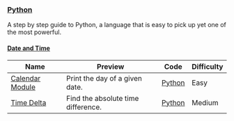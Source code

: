 ### [Python](https://www.hackerrank.com/domains/python)
A step by step guide to Python, a language that is easy to pick up yet one of the most powerful.

#### [Date and Time](https://www.hackerrank.com/domains/python/py-date-time)

Name | Preview | Code | Difficulty
---- | ------- | ---- | ----------
[Calendar Module](https://www.hackerrank.com/challenges/calendar-module)|Print the day of a given date.|[Python](calendar-module.py)|Easy
[Time Delta](https://www.hackerrank.com/challenges/python-time-delta)|Find the absolute time difference.|[Python](python-time-delta.py)|Medium


